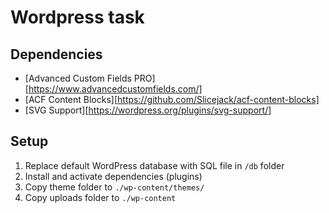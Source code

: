 # Wordpress task

## Dependencies
* [Advanced Custom Fields PRO][https://www.advancedcustomfields.com/]
* [ACF Content Blocks][https://github.com/Slicejack/acf-content-blocks]
* [SVG Support][https://wordpress.org/plugins/svg-support/]

## Setup
1. Replace default WordPress database with SQL file in `/db` folder
2. Install and activate dependencies (plugins)
3. Copy theme folder to `./wp-content/themes/`
4. Copy uploads folder to `./wp-content`

